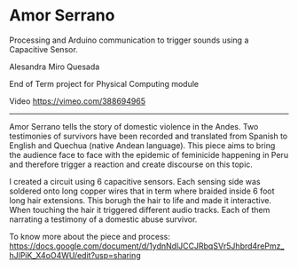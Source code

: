 # Amor Serrano

Processing and Arduino communication to trigger sounds using a Capacitive Sensor. 

Alesandra Miro Quesada

End of Term project for Physical Computing module

Video
https://vimeo.com/388694965

------------------------

Amor Serrano tells the story of domestic violence in the Andes. 
Two testimonies of survivors have been recorded and translated from Spanish to English  and Quechua (native Andean language). 
This piece aims to bring the audience face to face with  the epidemic of feminicide happening in Peru and therefore trigger a 
reaction and create discourse on this topic.

I created a circuit using 6 capacitive sensors. Each sensing side was soldered onto long copper wires that in term where braided inside 6 foot long hair extensions. This borugh the hair to life and made it interactive. When touching the hair it triggered different audio tracks. Each of them narrating a testimony of a domestic abuse survivor. 

To know more about the piece and process:
https://docs.google.com/document/d/1ydnNdlJCCJRbqSVr5Jhbrd4rePmz_hJlPiK_X4oO4WU/edit?usp=sharing
